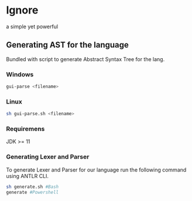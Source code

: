 # Ignore

a simple yet powerful

## Generating AST for the language

Bundled with script to generate Abstract Syntax Tree for the lang.

### Windows

```powershell
gui-parse <filename>
```

### Linux

```bash
sh gui-parse.sh <filename>
```

### Requiremens

JDK >= 11

### Generating Lexer and Parser

To generate Lexer and Parser for our language run the following command using ANTLR CLI.

```bash
sh generate.sh #Bash
generate #Powershell
```
